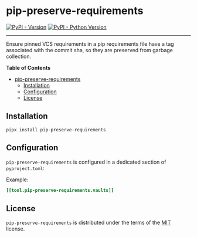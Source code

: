 # pip-preserve-requirements

[![PyPI - Version](https://img.shields.io/pypi/v/pip-preserve-requirements.svg)](https://pypi.org/project/pip-preserve-requirements)
[![PyPI - Python Version](https://img.shields.io/pypi/pyversions/pip-preserve-requirements.svg)](https://pypi.org/project/pip-preserve-requirements)

-----

Ensure pinned VCS requirements in a pip requirements file have a tag associated with the
commit sha, so they are preserved from garbage collection.

**Table of Contents**

- [pip-preserve-requirements](#pip-preserve-requirements)
  - [Installation](#installation)
  - [Configuration](#configuration)
  - [License](#license)

## Installation

```console
pipx install pip-preserve-requirements
```

## Configuration

`pip-preserve-requirements` is configured in a dedicated section of `pyproject.toml`:

Example:

```toml
[[tool.pip-preserve-requirements.vaults]]

```

## License

`pip-preserve-requirements` is distributed under the terms of the [MIT](https://spdx.org/licenses/MIT.html) license.
